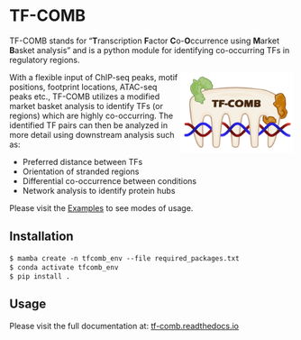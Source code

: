 # TF-COMB

TF-COMB stands for “**T**ranscription **F**actor **C**o-**O**ccurrence using **M**arket **B**asket analysis” and is a python module for identifying co-occurring TFs in regulatory regions.

<img align="right" width=200 src="docs/_figures/tfcomb_logo.png">

With a flexible input of ChIP-seq peaks, motif positions, footprint locations, ATAC-seq peaks etc., TF-COMB utilizes a modified market basket analysis to identify TFs (or regions) which are highly co-occurring. The identified TF pairs can then be analyzed in more detail using downstream analysis such as:
- Preferred distance between TFs
- Orientation of stranded regions
- Differential co-occurrence between conditions
- Network analysis to identify protein hubs


Please visit the [Examples](https://tf-comb.readthedocs.io/en/latest/examples/index.html) to see modes of usage.

## Installation
```
$ mamba create -n tfcomb_env --file required_packages.txt
$ conda activate tfcomb_env 
$ pip install .
```  

## Usage
Please visit the full documentation at: [tf-comb.readthedocs.io](https://tf-comb.readthedocs.io)

